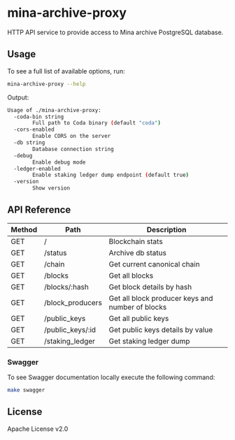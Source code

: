 # mina-archive-proxy

HTTP API service to provide access to Mina archive PostgreSQL database.

## Usage

To see a full list of available options, run:

```bash
mina-archive-proxy --help
```

Output:

```bash
Usage of ./mina-archive-proxy:
  -coda-bin string
    	Full path to Coda binary (default "coda")
  -cors-enabled
    	Enable CORS on the server
  -db string
    	Database connection string
  -debug
    	Enable debug mode
  -ledger-enabled
    	Enable staking ledger dump endpoint (default true)
  -version
    	Show version
```

## API Reference

| Method | Path             | Description
|--------|------------------|---------------------------------------------------
| GET    | /                | Blockchain stats
| GET    | /status          | Archive db status
| GET    | /chain           | Get current canonical chain
| GET    | /blocks          | Get all blocks
| GET    | /blocks/:hash    | Get block details by hash
| GET    | /block_producers | Get all block producer keys and number of blocks
| GET    | /public_keys     | Get all public keys
| GET    | /public_keys/:id | Get public keys details by value
| GET    | /staking_ledger  | Get staking ledger dump

### Swagger

To see Swagger documentation locally execute the following command:

```bash
make swagger
```

## License

Apache License v2.0